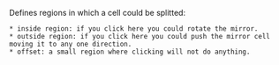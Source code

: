 Defines regions in which a cell could be splitted:

	* inside region: if you click here you could rotate the mirror.
	* outside region: if you click here you could push the mirror cell moving it to any one direction. 
	* offset: a small region where clicking will not do anything.